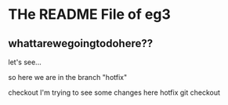 # THe README File of eg3

## whattarewegoingtodohere??


let's see...


so here we are in the branch "hotfix"

checkout I'm trying to see some changes here
hotfix
git checkout 